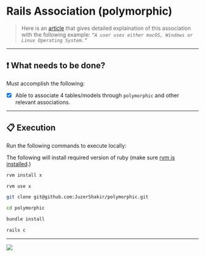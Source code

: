 # Rails Association (polymorphic)

> Here is an [article](https://juzer-shakir.medium.com/polymorphic-a13c329151d0) that gives detailed explaination of this association with the following example: *`“A user uses either macOS, Windows or Linux Operating System.”`*

----

## ❗ What needs to be done?
Must accomplish the following:
- [x] Able to associate 4 tables/models through `polymorphic` and other relevant associations.
----


## 📋 Execution

Run the following commands to execute locally:

The following will install required version of ruby (make sure [rvm is installed](https://rvm.io/rvm/install).)
```bash
rvm install x
```
```bash
rvm use x
```
```bash
git clone git@github.com:JuzerShakir/polymorphic.git
```
```bash
cd polymorphic
```
```bash
bundle install
```
```bash
rails c
```

-----

![](https://visitor-badge-reloaded.herokuapp.com/badge?page_id=juzershakir.polymorphic&color=000000&lcolor=000000&style=for-the-badge&logo=Github)
